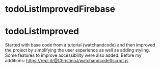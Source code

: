 # todoListImprovedFirebase
# todoListImproved

Started with base code from a tutorial (watchandcode) and then improved the project by simplifying the user experience as well as adding styling. Some features to improve accessibility were also added. 
Before my additions: https://repl.it/@ChristinaJ/watchandcode#script.js
